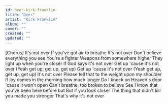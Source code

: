 ```yaml
---
id: over-kirk-franklin
title: "Over"
artist: "Kirk Franklin"
album: ""
cover: ""
created: ""
updated: ""
---
```


[Chorus]
It's not over
If you've got air to breathe
It's not over
Don't believe everything you see
You're a fighter
Weapons from somewhere higher
They light up when you're closer
If God says it's not over
Get up 'cause it's not over
(Yeah get up, get up, get up)
Get up 'cause it's not over
(Yeah get up, get up, get up)
It's not over
Please tell that to the weight upon my shoulder
If joy comes in the morning how much longer
Do I knock on Heaven's door 'cause it won't open
Can't breathe, too broken to believe
See I know that you've been here before but
But if you look closer
The thing that didn't kill you made you stronger
That's why it's not over